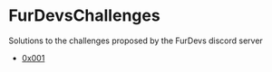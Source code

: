 # FurDevsChallenges
Solutions to the challenges proposed by the FurDevs discord server

 - [0x001](Challenge001/README.md)